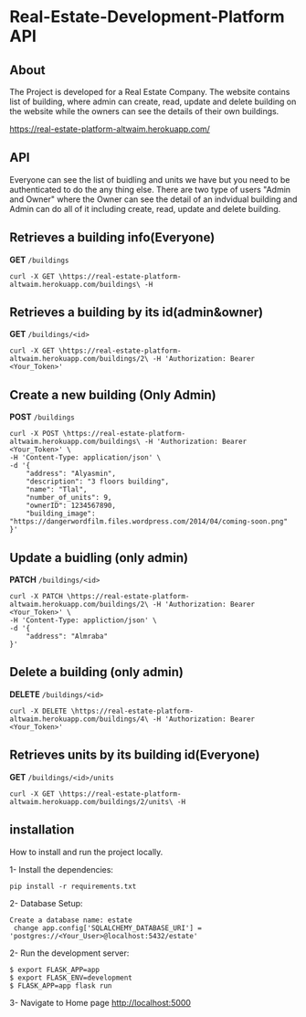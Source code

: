 # Real-Estate-Development-Platform API

## About 

The Project is developed for a Real Estate Company. The website contains list of building, where admin can create, read, update and delete building on the website while the owners can see the details of their own buildings.

https://real-estate-platform-altwaim.herokuapp.com/

## API
Everyone can see the list of buidling and units we have but you need to be authenticated to do the any thing else. There are two type of users "Admin and Owner" where the Owner can see the detail of an indvidual building and Admin can do all of it including create, read, update and delete building.

## Retrieves a building info(Everyone)
**GET** `/buildings`

``` 
curl -X GET \https://real-estate-platform-altwaim.herokuapp.com/buildings\ -H

```
## Retrieves a building by its id(admin&owner)
**GET** `/buildings/<id>`

```
curl -X GET \https://real-estate-platform-altwaim.herokuapp.com/buildings/2\ -H 'Authorization: Bearer <Your_Token>'

```

## Create a new building (Only Admin)
**POST** `/buildings`

```
curl -X POST \https://real-estate-platform-altwaim.herokuapp.com/buildings\ -H 'Authorization: Bearer <Your_Token>' \
-H 'Content-Type: application/json' \
-d '{
    "address": "Alyasmin",
    "description": "3 floors building",
    "name": "Tlal",
    "number_of_units": 9,
    "ownerID": 1234567890,
    "building_image": "https://dangerwordfilm.files.wordpress.com/2014/04/coming-soon.png"
}'

```

## Update a buidling (only admin)
**PATCH** `/buildings/<id>`

```
curl -X PATCH \https://real-estate-platform-altwaim.herokuapp.com/buildings/2\ -H 'Authorization: Bearer <Your_Token>' \
-H 'Content-Type: appliction/json' \
-d '{
    "address": "Almraba"
}'

```

## Delete a building (only admin)
**DELETE** `/buildings/<id>`

```
curl -X DELETE \https://real-estate-platform-altwaim.herokuapp.com/buildings/4\ -H 'Authorization: Bearer <Your_Token>'

```

## Retrieves units by its building id(Everyone)
**GET** `/buildings/<id>/units`

``` 
curl -X GET \https://real-estate-platform-altwaim.herokuapp.com/buildings/2/units\ -H

```

## installation

How to install and run the project locally.

1- Install the dependencies:
```
pip install -r requirements.txt
```
2- Database Setup:
```
Create a database name: estate
 change app.config['SQLALCHEMY_DATABASE_URI'] = 'postgres://<Your_User>@localhost:5432/estate'
```
2- Run the development server:
```
$ export FLASK_APP=app
$ export FLASK_ENV=development
$ FLASK_APP=app flask run
```

3- Navigate to Home page [http://localhost:5000](http://localhost:5000)